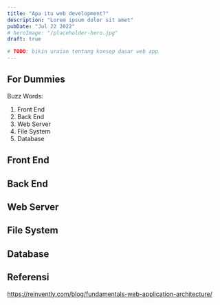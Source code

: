 ```yaml
---
title: "Apa itu web development?"
description: "Lorem ipsum dolor sit amet"
pubDate: "Jul 22 2022"
# heroImage: "/placeholder-hero.jpg"
draft: true

# TODO: bikin uraian tentang konsep dasar web app
---
```


## For Dummies
Buzz Words:
1. Front End
2. Back End
3. Web Server
4. File System
5. Database

## Front End


## Back End


## Web Server


## File System


## Database

## Referensi
https://reinvently.com/blog/fundamentals-web-application-architecture/
